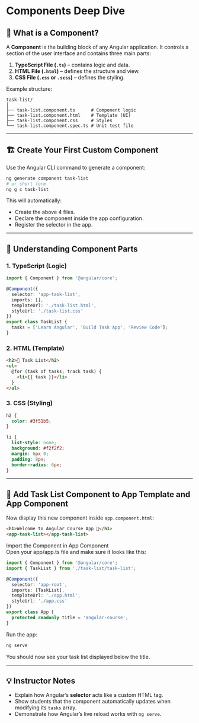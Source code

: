 # Components Deep Dive

## 🧩 What is a Component?

A **Component** is the building block of any Angular application. It controls a section of the user interface and contains three main parts:

1. **TypeScript File (`.ts`)** – contains logic and data.
2. **HTML File (`.html`)** – defines the structure and view.
3. **CSS File (`.css` or `.scss`)** – defines the styling.

Example structure:

```
task-list/
│
├── task-list.component.ts      # Component logic
├── task-list.component.html    # Template (UI)
├── task-list.component.css     # Styles
└── task-list.component.spec.ts # Unit test file
```

---

## 🏗️ Create Your First Custom Component

Use the Angular CLI command to generate a component:

```bash
ng generate component task-list
# or short form
ng g c task-list
```

This will automatically:

* Create the above 4 files.
* Declare the component inside the app configuration.
* Register the selector in the app.

---

## 🧠 Understanding Component Parts

### 1. **TypeScript (Logic)**

```typescript
import { Component } from '@angular/core';

@Component({
  selector: 'app-task-list',
  imports: [],
  templateUrl: './task-list.html',
  styleUrl: './task-list.css'
})
export class TaskList {
  tasks = ['Learn Angular', 'Build Task App', 'Review Code'];
}
```

### 2. **HTML (Template)**

```html
<h2>📝 Task List</h2>
<ul>
  @for (task of tasks; track task) {
    <li>{{ task }}</li>
  }
</ul>
```

### 3. **CSS (Styling)**

```css
h2 {
  color: #3f51b5;
}

li {
  list-style: none;
  background: #f2f2f2;
  margin: 6px 0;
  padding: 8px;
  border-radius: 6px;
}
```

---

## 🧩 Add Task List Component to App Template and App Component

Now display this new component inside `app.component.html`:

```html
<h1>Welcome to Angular Course App 🚀</h1>
<app-task-list></app-task-list>
```

Import the Component in App Component  
Open your app/app.ts file and make sure it looks like this:

```typescript
import { Component } from '@angular/core';
import { TaskList } from './task-list/task-list';

@Component({
  selector: 'app-root',
  imports: [TaskList],
  templateUrl: './app.html',
  styleUrl: './app.css'
})
export class App {
  protected readonly title = 'angular-course';
}
```

Run the app:

```bash
ng serve
```

You should now see your task list displayed below the title.

---

## 💡 Instructor Notes

* Explain how Angular’s **selector** acts like a custom HTML tag.
* Show students that the component automatically updates when modifying its `tasks` array.
* Demonstrate how Angular’s live reload works with `ng serve`.
